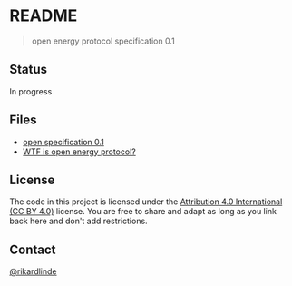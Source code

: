 # README

> open energy protocol specification 0.1

## Status

In progress


## Files

* [open specification 0.1](https://github.com/growsverige/open-specification-01)
* [WTF is open energy protocol?](https://github.com/growsverige/wtf-is-open-energy-protocol)


## License

The code in this project is licensed under the [Attribution 4.0 International (CC BY 4.0)](https://creativecommons.org/licenses/by/4.0/) license. You are free to share and adapt as long as you link back here and don't add restrictions.


## Contact

[@rikardlinde](https://github.com/rikardlinde)
